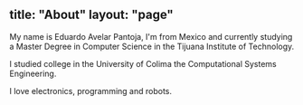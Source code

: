 title: "About"
layout: "page"
---
My name is Eduardo Avelar Pantoja, I'm from Mexico and currently studying a Master Degree in Computer Science in the Tijuana Institute of Technology.

I studied college in the University of Colima the Computational Systems Engineering.

I love electronics, programming and robots.